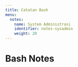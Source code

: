 ```yaml
---
title: Catatan Bash
menu:
  notes:
    name: System Administrasi
    identifier: notes-sysadmin
    weight: 20
---
```

# Bash Notes